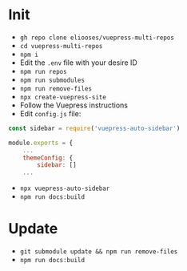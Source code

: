 # Init

- `gh repo clone eliooses/vuepress-multi-repos`
- `cd vuepress-multi-repos`
- `npm i`
- Edit the `.env` file with your desire ID
- `npm run repos`
- `npm run submodules`
- `npm run remove-files`
- `npx create-vuepress-site`
- Follow the Vuepress instructions
- Edit `config.js` file:
```javascript
const sidebar = require('vuepress-auto-sidebar')

module.exports = {
    ...
    themeConfig: {
        sidebar: []
    ...
```
- `npx vuepress-auto-sidebar`
- `npm run docs:build`

# Update

- `git submodule update && npm run remove-files`
- `npm run docs:build`
